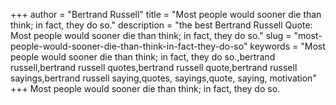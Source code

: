 +++
author = "Bertrand Russell"
title = "Most people would sooner die than think; in fact, they do so."
description = "the best Bertrand Russell Quote: Most people would sooner die than think; in fact, they do so."
slug = "most-people-would-sooner-die-than-think-in-fact-they-do-so"
keywords = "Most people would sooner die than think; in fact, they do so.,bertrand russell,bertrand russell quotes,bertrand russell quote,bertrand russell sayings,bertrand russell saying,quotes, sayings,quote, saying, motivation"
+++
Most people would sooner die than think; in fact, they do so.
